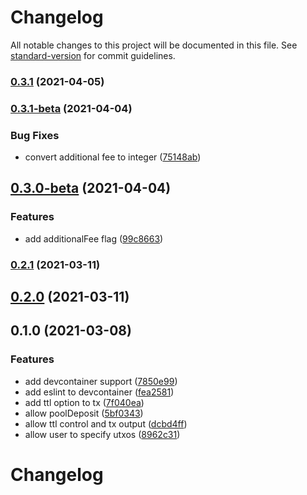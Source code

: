 # Changelog

All notable changes to this project will be documented in this file. See [standard-version](https://github.com/conventional-changelog/standard-version) for commit guidelines.

### [0.3.1](https://github.com/theroller/cardano-utils-cli/compare/v0.3.1-beta...v0.3.1) (2021-04-05)

### [0.3.1-beta](https://github.com/theroller/cardano-utils-cli/compare/v0.3.0-beta...v0.3.1-beta) (2021-04-04)


### Bug Fixes

* convert additional fee to integer ([75148ab](https://github.com/theroller/cardano-utils-cli/commit/75148abe5425054e68721ad7af15bd130252c202))

## [0.3.0-beta](https://github.com/theroller/cardano-utils-cli/compare/v0.2.1...v0.3.0-beta) (2021-04-04)


### Features

* add additionalFee flag ([99c8663](https://github.com/theroller/cardano-utils-cli/commit/99c8663898240e9a233d0c24ea78be2d2a78a02c))

### [0.2.1](https://github.com/theroller/cardano-utils-cli/compare/v0.2.0...v0.2.1) (2021-03-11)

## [0.2.0](https://github.com/theroller/cardano-utils-cli/compare/v0.1.0...v0.2.0) (2021-03-11)

## 0.1.0 (2021-03-08)


### Features

* add devcontainer support ([7850e99](https://github.com/theroller/cardano-utils/commit/7850e99e0443797cf9c70f36aa3189701d26844f))
* add eslint to devcontainer ([fea2581](https://github.com/theroller/cardano-utils/commit/fea2581ef5df6af293d1bf249bf258c4beb0ba51))
* add ttl option to tx ([7f040ea](https://github.com/theroller/cardano-utils/commit/7f040eaa3354f54e57002445816ec5c77e23a8d7))
* allow poolDeposit ([5bf0343](https://github.com/theroller/cardano-utils/commit/5bf0343175f18aa1eaceb0880e371c01933aff19))
* allow ttl control and tx output ([dcbd4ff](https://github.com/theroller/cardano-utils/commit/dcbd4ff6e78198f1e47f50efaf3669881675093f))
* allow user to specify utxos ([8962c31](https://github.com/theroller/cardano-utils/commit/8962c312e8eaeb807fa06550b8ce1c9ceb055688))

# Changelog
